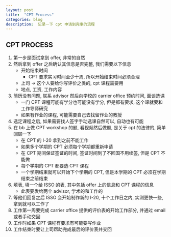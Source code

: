 ```yaml
---
layout: post
title:  "CPT Process"
categories: blog
description:  记录一下 cpt 申请到完事的流程
---
```


## CPT PROCESS

1.  第一步是面试拿到 offer, 非常的自然
2.  然后拿到 offer 之后确认其信息是否完整, 我们需要以下信息
    -   开始结束时间
        -   CPT 要求实习时间至少十周, 所以开始结束时间必须合理
    -   上司 -> 这个人要给你写评价之类的, cpt 课程需要用
    -   地点, 工资, 工作内容
3.  简历没有问题, 联系 advisor 然后向学校的 carrier office 预约时间, 面谈选课
    -   一门 CPT 课程可能有学分也可能没有学分, 但是都有要求, 这个课就要和工作导师研究 
    -   如果有作业的课程, 可能需要自己去找留作业的教授
4.  选定课程之后, 如果需要找人签字手动选课自然可以, 自动也有可能
5.  在 bb 上做 CPT workshop 的题, 看视频然后做题, 是关于 cpt 的法律的, 简单回顾一下
    -   在 CPT 的 I-20 拿到之前不能工作
    -   如果多个学期的 CPT 必须每个学期都重新申请
    -   在 CPT 期间保证签证的时间, 签证时间到了不回国不用续签, 但是 CPT 不能做
    -   每个学期的 CPT 都要选 CPT 课程
    -   一个学期结束就可以开始下个学期的 CPT, 但是本学期的 CPT 必须在学期结束之前结束
6.  填表, 填一个给 ISSO 的表, 其中包括 offer 上的信息和 CPT 课程的信息
    -   此表要发给两个 advisor, 学术的和工作的
7.  等他们回复之后 ISSO 会开始制作新的 I-20, 十个工作日之内, 实测更快一些, 拿到就可以工作了
8.  工作第一周要完成 carrier office 提供的评价表的开始工作部分, 并通过 email 或者手动交回
9.  工作时如果 CPT 课程有要求有可能要写作业
10. 工作结束时要让上司帮助完成最后的评价表并交回
